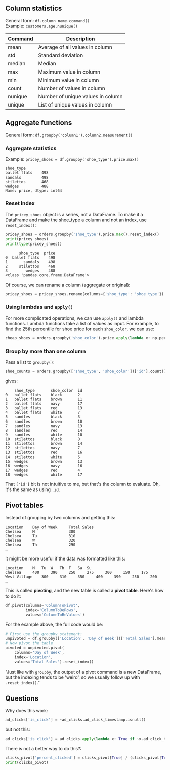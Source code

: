 ## Column statistics
General form: `df.column_name.command()`  
Example: `customers.age.nunique()`  

Command | Description
------- | -----------
mean | Average of all values in column
std | Standard deviation
median | Median
max | Maximum value in column
min | Minimum value in column
count | Number of values in column
nunique | Number of unique values in column
unique | List of unique values in column

## Aggregate functions
General form: `df.groupby('column1').column2.measurement()`

### Aggregate statistics
Example: `pricey_shoes = df.groupby('shoe_type').price.max()`
```
shoe_type
ballet flats    498
sandals         498
stilettos       468
wedges          488
Name: price, dtype: int64
```

### Reset index
The `pricey_shoes` object is a series, not a DataFrame.  To make it a DataFrame and make the shoe_type a column and not an index, use `reset_index()`:
```python
pricey_shoes = orders.groupby('shoe_type').price.max().reset_index()
print(pricey_shoes)
print(type(pricey_shoes))
```

```
      shoe_type  price
0  ballet flats    498
1       sandals    498
2     stilettos    468
3        wedges    488
<class 'pandas.core.frame.DataFrame'>
```

Of course, we can rename a column (aggregate or original):
```python
pricey_shoes = pricey_shoes.rename(columns={'shoe_type': 'shoe type'})
```

### Using lambdas and `apply()`
For more complicated operations, we can use `apply()` and lambda functions.  Lambda functions take a list of values as input.  For example, to find the 25th percentile for shoe price for each `shoe_color`, we can use:

```python
cheap_shoes = orders.groupby('shoe_color').price.apply(lambda x: np.percentile(x, 25)).reset_index()
```

### Group by more than one column
Pass a list to `groupby()`:
```python
shoe_counts = orders.groupby(['shoe_type', 'shoe_color'])['id'].count().reset_index()
```
gives:
```
	shoe_type	    shoe_color	id
0	ballet flats	black	    2
1	ballet flats	brown	    11
2	ballet flats	navy	    17
3	ballet flats	red	        13
4	ballet flats	white	    7
5	sandles	        black	    3
6	sandles	        brown	    10
7	sandles	        navy	    13
8	sandles	        red	        14
9	sandles	        white	    10
10	stilettos	    black	    8
11	stilettos	    brown	    14
12	stilettos	    navy	    7
13	stilettos	    red	        16
14	stilettos	    white	    5
15	wedges	        brown	    13
16	wedges	        navy	    16
17	wedges	        red	        4
18	wedges	        white	    17
```

That `['id']` bit is not intuitive to me, but that's the column to evaluate.  Oh, it's the same as using `.id`.

## Pivot tables
Instead of grouping by two columns and getting this:
```
Location 	Day of Week 	Total Sales
Chelsea 	M 	            300
Chelsea 	Tu 	            310
Chelsea 	W 	            320
Chelsea 	Th 	            290
…
```

it might be more useful if the data was formatted like this:
```
Location 	M 	Tu 	W 	Th 	F 	Sa 	Su
Chelsea 	400 	390 	250 	275 	300 	150 	175
West Village 	300 	310 	350 	400 	390 	250 	200
…
```

This is called **pivoting**, and the new table is called a **pivot table**.  Here's how to do it:
```python
df.pivot(columns='ColumnToPivot',
         index='ColumnToBeRows',
         values='ColumnToBeValues')
```
For the example above, the full code would be:
```python
# First use the groupby statement:
unpivoted = df.groupby(['Location', 'Day of Week'])['Total Sales'].mean().reset_index()
# Now pivot the table
pivoted = unpivoted.pivot(
    columns='Day of Week',
    index='Location',
    values='Total Sales').reset_index()
```

"Just like with `groupby`, the output of a pivot command is a new DataFrame, but the indexing tends to be 'weird', so we usually follow up with `.reset_index()`."

## Questions
Why does this work:
```python
ad_clicks['is_click'] = ~ad_clicks.ad_click_timestamp.isnull()
```
but not this:
```python
ad_clicks['is_click'] = ad_clicks.apply(lambda x: True if ~x.ad_click_timestamp.isnull() else False, axis=1)
```

There is not a better way to do this?:
```python
clicks_pivot['percent_clicked'] = clicks_pivot[True] / (clicks_pivot[True] + clicks_pivot[False])
print(clicks_pivot)
```
